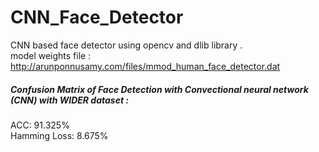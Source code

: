 # CNN_Face_Detector
CNN based face detector using opencv and dlib library .
<br /> model weights file : http://arunponnusamy.com/files/mmod_human_face_detector.dat

<h5>Confusion Matrix of Face Detection with Convectional neural network (CNN) with WIDER dataset :</h5>
ACC: 91.325%
<br> Hamming Loss: 8.675%
